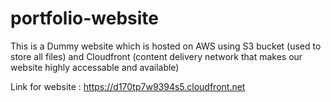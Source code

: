 # portfolio-website

This is a Dummy website which is hosted on AWS using S3 bucket (used to store all files) and Cloudfront (content delivery network that makes our website highly accessable and available)

Link for website : https://d170tp7w9394s5.cloudfront.net
